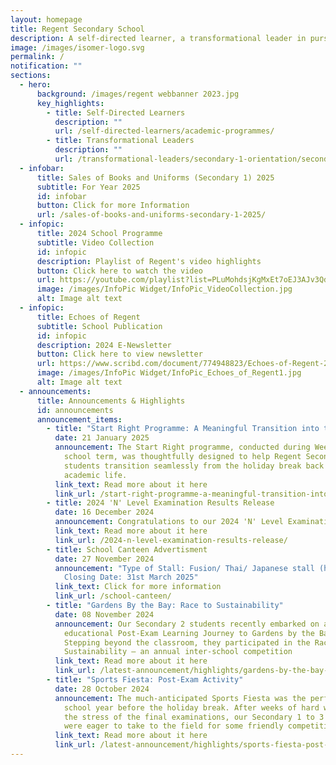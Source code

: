 ```yaml
---
layout: homepage
title: Regent Secondary School
description: A self-directed learner, a transformational leader in pursuit of excellence.
image: /images/isomer-logo.svg
permalink: /
notification: ""
sections:
  - hero:
      background: /images/regent webbanner 2023.jpg
      key_highlights:
        - title: Self-Directed Learners
          description: ""
          url: /self-directed-learners/academic-programmes/
        - title: Transformational Leaders
          description: ""
          url: /transformational-leaders/secondary-1-orientation/secondary-1-orientation-2024/
  - infobar:
      title: Sales of Books and Uniforms (Secondary 1) 2025
      subtitle: For Year 2025
      id: infobar
      button: Click for more Information
      url: /sales-of-books-and-uniforms-secondary-1-2025/
  - infopic:
      title: 2024 School Programme
      subtitle: Video Collection
      id: infopic
      description: Playlist of Regent's video highlights
      button: Click here to watch the video
      url: https://youtube.com/playlist?list=PLuMohdsjKgMxEt7oEJ3AJv3QdFJlNwxqA&si=oNn09CmJt_QveLe7
      image: /images/InfoPic Widget/InfoPic_VideoCollection.jpg
      alt: Image alt text
  - infopic:
      title: Echoes of Regent
      subtitle: School Publication
      id: infopic
      description: 2024 E-Newsletter
      button: Click here to view newsletter
      url: https://www.scribd.com/document/774948823/Echoes-of-Regent-2024
      image: /images/InfoPic Widget/InfoPic_Echoes_of_Regent1.jpg
      alt: Image alt text
  - announcements:
      title: Announcements & Highlights
      id: announcements
      announcement_items:
        - title: "Start Right Programme: A Meaningful Transition into the New School Year"
          date: 21 January 2025
          announcement: The Start Right programme, conducted during Weeks 0 and 1 of the
            school term, was thoughtfully designed to help Regent Secondary
            students transition seamlessly from the holiday break back into
            academic life.
          link_text: Read more about it here
          link_url: /start-right-programme-a-meaningful-transition-into-the-new-school-year/
        - title: 2024 'N' Level Examination Results Release
          date: 16 December 2024
          announcement: Congratulations to our 2024 'N' Level Examinations Top Performers!
          link_text: Read more about it here
          link_url: /2024-n-level-examination-results-release/
        - title: School Canteen Advertisment
          date: 27 November 2024
          announcement: "Type of Stall: Fusion/ Thai/ Japanese stall (halal/non-halal) |
            Closing Date: 31st March 2025"
          link_text: Click for more information
          link_url: /school-canteen/
        - title: "Gardens By the Bay: Race to Sustainability"
          date: 08 November 2024
          announcement: Our Secondary 2 students recently embarked on an engaging and
            educational Post-Exam Learning Journey to Gardens by the Bay.
            Stepping beyond the classroom, they participated in the Race to
            Sustainability — an annual inter-school competition
          link_text: Read more about it here
          link_url: /latest-announcement/highlights/gardens-by-the-bay-race-to-sustainability/
        - title: "Sports Fiesta: Post-Exam Activity"
          date: 28 October 2024
          announcement: The much-anticipated Sports Fiesta was the perfect way to end the
            school year before the holiday break. After weeks of hard work and
            the stress of the final examinations, our Secondary 1 to 3 students
            were eager to take to the field for some friendly competition
          link_text: Read more about it here
          link_url: /latest-announcement/highlights/sports-fiesta-post-exam-activity/
---
```

